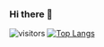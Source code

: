 ### Hi there 👋
![visitors](https://visitor-badge.glitch.me/badge?page_id=ansango)
[![Top Langs](https://github-readme-stats.vercel.app/api/top-langs/?username=ansango)](https://github.com/ansango/github-readme-stats)
<!--
**ansango/ansango** is a ✨ _special_ ✨ repository because its `README.md` (this file) appears on your GitHub profile.

Here are some ideas to get you started:

- 🔭 I’m currently working on ...
- 🌱 I’m currently learning ...
- 👯 I’m looking to collaborate on ...
- 🤔 I’m looking for help with ...
- 💬 Ask me about ...
- 📫 How to reach me: ...
- 😄 Pronouns: ...
- ⚡ Fun fact: ...
-->
